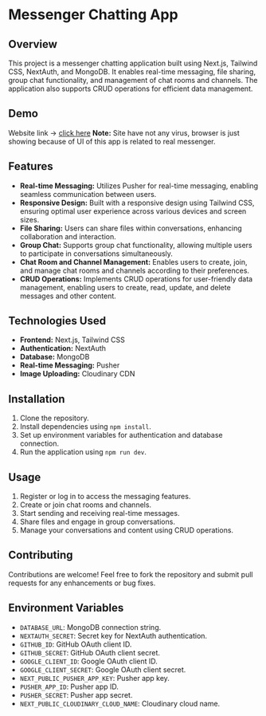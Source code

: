 # Messenger Chatting App

## Overview
This project is a messenger chatting application built using Next.js, Tailwind CSS, NextAuth, and MongoDB. It enables real-time messaging, file sharing, group chat functionality, and management of chat rooms and channels. The application also supports CRUD operations for efficient data management.

## Demo
  Website link -> [click here](https://messenger-clone-nine-black.vercel.app/)
  **Note:** Site have not any virus, browser is just showing because of UI of this app is related to real messenger. 

## Features
- **Real-time Messaging:** Utilizes Pusher for real-time messaging, enabling seamless communication between users.
- **Responsive Design:** Built with a responsive design using Tailwind CSS, ensuring optimal user experience across various devices and screen sizes.
- **File Sharing:** Users can share files within conversations, enhancing collaboration and interaction.
- **Group Chat:** Supports group chat functionality, allowing multiple users to participate in conversations simultaneously.
- **Chat Room and Channel Management:** Enables users to create, join, and manage chat rooms and channels according to their preferences.
- **CRUD Operations:** Implements CRUD operations for user-friendly data management, enabling users to create, read, update, and delete messages and other content.

## Technologies Used
- **Frontend:** Next.js, Tailwind CSS
- **Authentication:** NextAuth
- **Database:** MongoDB
- **Real-time Messaging:** Pusher
- **Image Uploading:** Cloudinary CDN

## Installation
1. Clone the repository.
2. Install dependencies using `npm install`.
3. Set up environment variables for authentication and database connection.
4. Run the application using `npm run dev`.

## Usage
1. Register or log in to access the messaging features.
2. Create or join chat rooms and channels.
3. Start sending and receiving real-time messages.
4. Share files and engage in group conversations.
5. Manage your conversations and content using CRUD operations.

## Contributing
Contributions are welcome! Feel free to fork the repository and submit pull requests for any enhancements or bug fixes.

## Environment Variables
- `DATABASE_URL`: MongoDB connection string.
- `NEXTAUTH_SECRET`: Secret key for NextAuth authentication.
- `GITHUB_ID`: GitHub OAuth client ID.
- `GITHUB_SECRET`: GitHub OAuth client secret.
- `GOOGLE_CLIENT_ID`: Google OAuth client ID.
- `GOOGLE_CLIENT_SECRET`: Google OAuth client secret.
- `NEXT_PUBLIC_PUSHER_APP_KEY`: Pusher app key.
- `PUSHER_APP_ID`: Pusher app ID.
- `PUSHER_SECRET`: Pusher app secret.
- `NEXT_PUBLIC_CLOUDINARY_CLOUD_NAME`: Cloudinary cloud name.
